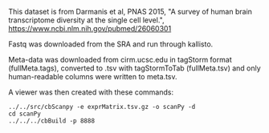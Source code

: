 This dataset is from Darmanis et al, PNAS 2015, "A survey of human brain transcriptome diversity at the
single cell level.", https://www.ncbi.nlm.nih.gov/pubmed/26060301

Fastq was downloaded from the SRA and run through kallisto.

Meta-data was downloaded from cirm.ucsc.edu in tagStorm format (fullMeta.tags), converted to
.tsv with tagStormToTab (fullMeta.tsv) and only human-readable columns were written to 
meta.tsv.

A viewer was then created with these commands:

    ../../src/cbScanpy -e exprMatrix.tsv.gz -o scanPy -d
    cd scanPy
    ../../../cbBuild -p 8888
